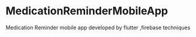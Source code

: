 # MedicationReminderMobileApp
Medication Reminder mobile app developed by flutter ,firebase techniques
